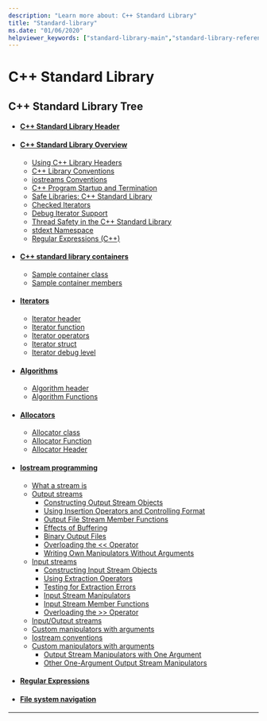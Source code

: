 ```yaml
---
description: "Learn more about: C++ Standard Library"
title: "Standard-library"
ms.date: "01/06/2020"
helpviewer_keywords: ["standard-library-main","standard-library-reference"]
---
```


# C++ Standard Library 

## C++ Standard Library Tree

* #### [C++ Standard Library Header](cpp-standard-library-header-files.md)

* #### [C++ Standard Library Overview](cpp-standard-library-overview.md)
   * [Using C++ Library Headers](../standard-library/using-cpp-library-headers.md)
   * [C++ Library Conventions](../standard-library/cpp-library-conventions.md)
   * [iostreams Conventions](../standard-library/iostreams-conventions.md)
   * [C++ Program Startup and Termination](../standard-library/cpp-program-startup-and-termination.md)
   * [Safe Libraries: C++ Standard Library](../standard-library/safe-libraries-cpp-standard-library.md)
   * [Checked Iterators](../standard-library/checked-iterators.md)
   * [Debug Iterator Support](../standard-library/debug-iterator-support.md)
   * [Thread Safety in the C++ Standard Library](../standard-library/thread-safety-in-the-cpp-standard-library.md)
   * [stdext Namespace](../standard-library/stdext-namespace.md)
   * [Regular Expressions (C++)](../standard-library/regular-expressions-cpp.md)

* #### [C++ standard library containers](stl-containers.md)
   * [Sample container class](sample-container-class.md)
   * [Sample container members](sample-container-members.md)

* #### [Iterators](iterators.md)
   * [Iterator header](iterator.md)
   * [Iterator function](iterator-functions.md)
   * [Iterator operators](iterator-operators.md)
   * [Iterator struct](iterator-struct.md)
   * [Iterator debug level](iterator-debug-level.md)

* #### [Algorithms](algorithms.md)
   * [Algorithm header](algorithm.md)
   * [Algorithm Functions](algorithm-functions.md)

* #### [Allocators](allocators.md)
   * [Allocator class](allocator-class.md)
   * [Allocator Function](allocators-functions.md)
   * [Allocator Header](allocators-header.md)

* #### [Iostream programming](iostream-programming.md)
   * [What a stream is](../standard-library/what-a-stream-is.md)
   * [Output streams](../standard-library/output-streams.md)
     * [Constructing Output Stream Objects](../standard-library/constructing-output-stream-objects.md)
     * [Using Insertion Operators and Controlling Format](../standard-library/using-insertion-operators-and-controlling-format.md)
     * [Output File Stream Member Functions](../standard-library/output-file-stream-member-functions.md)
     * [Effects of Buffering](../standard-library/effects-of-buffering.md)
     * [Binary Output Files](../standard-library/binary-output-files.md)
     * [Overloading the << Operator](../standard-library/overloading-the-output-operator-for-your-own-classes.md)
     * [Writing Own Manipulators Without Arguments](../standard-library/writing-your-own-manipulators-without-arguments.md)
   * [Input streams](../standard-library/input-streams.md)
     * [Constructing Input Stream Objects](../standard-library/constructing-input-stream-objects.md)
     * [Using Extraction Operators](../standard-library/using-extraction-operators.md)
     * [Testing for Extraction Errors](../standard-library/testing-for-extraction-errors.md)
     * [Input Stream Manipulators](../standard-library/input-stream-manipulators.md)
     * [Input Stream Member Functions](../standard-library/input-stream-member-functions.md)
     * [Overloading the >> Operator ](../standard-library/overloading-the-input-operator-for-your-own-classes.md)
   * [Input/Output streams](../standard-library/input-output-streams.md)
   * [Custom manipulators with arguments](../standard-library/custom-manipulators-with-arguments.md)
   * [Iostream conventions](iostreams-conventions.md)
   * [Custom manipulators with arguments](custom-manipulators-with-arguments.md)
     * [Output Stream Manipulators with One Argument](../standard-library/output-stream-manipulators-with-one-argument-int-or-long.md) 
     * [Other One-Argument Output Stream Manipulators](../standard-library/other-one-argument-output-stream-manipulators.md)

* #### [Regular Expressions](regular-expressions-cpp.md)
* #### [File system navigation](file-system-navigation.md)
---
